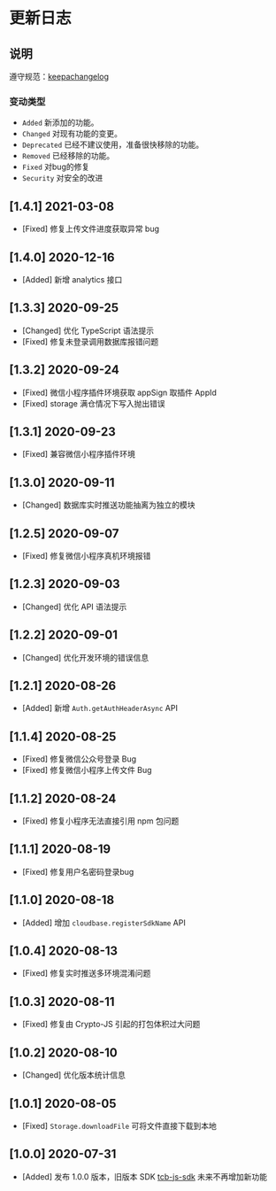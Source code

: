 # 更新日志

## 说明

遵守规范：[keepachangelog](https://keepachangelog.com/zh-CN/1.0.0/)

### 变动类型

- `Added` 新添加的功能。
- `Changed` 对现有功能的变更。
- `Deprecated` 已经不建议使用，准备很快移除的功能。
- `Removed` 已经移除的功能。
- `Fixed` 对bug的修复
- `Security` 对安全的改进

## [1.4.1] 2021-03-08
- [Fixed] 修复上传文件进度获取异常 bug

## [1.4.0] 2020-12-16
- [Added] 新增 analytics 接口

## [1.3.3] 2020-09-25
- [Changed] 优化 TypeScript 语法提示
- [Fixed] 修复未登录调用数据库报错问题

## [1.3.2] 2020-09-24
- [Fixed] 微信小程序插件环境获取 appSign 取插件 AppId
- [Fixed] storage 满仓情况下写入抛出错误

## [1.3.1] 2020-09-23
- [Fixed] 兼容微信小程序插件环境

## [1.3.0] 2020-09-11
- [Changed] 数据库实时推送功能抽离为独立的模块

## [1.2.5] 2020-09-07
- [Fixed] 修复微信小程序真机环境报错

## [1.2.3] 2020-09-03
- [Changed] 优化 API 语法提示

## [1.2.2] 2020-09-01
- [Changed] 优化开发环境的错误信息

## [1.2.1] 2020-08-26
- [Added] 新增 `Auth.getAuthHeaderAsync` API

## [1.1.4] 2020-08-25
- [Fixed] 修复微信公众号登录 Bug
- [Fixed] 修复微信小程序上传文件 Bug

## [1.1.2] 2020-08-24
- [Fixed] 修复小程序无法直接引用 npm 包问题

## [1.1.1] 2020-08-19
- [Fixed] 修复用户名密码登录bug

## [1.1.0] 2020-08-18
- [Added] 增加 `cloudbase.registerSdkName` API

## [1.0.4] 2020-08-13
- [Fixed] 修复实时推送多环境混淆问题

## [1.0.3] 2020-08-11
- [Fixed] 修复由 Crypto-JS 引起的打包体积过大问题

## [1.0.2] 2020-08-10
- [Changed] 优化版本统计信息

## [1.0.1] 2020-08-05
- [Fixed] `Storage.downloadFile` 可将文件直接下载到本地

## [1.0.0] 2020-07-31
- [Added] 发布 1.0.0 版本，旧版本 SDK [tcb-js-sdk](https://github.com/TencentCloudBase/tcb-js-sdk) 未来不再增加新功能

